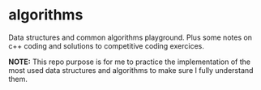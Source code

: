 # algorithms
Data structures and common algorithms playground. Plus some notes on c++ coding and solutions to competitive coding exercices.

**NOTE:** This repo purpose is for me to practice the implementation of the most used data structures and algorithms to make sure I fully understand them.
